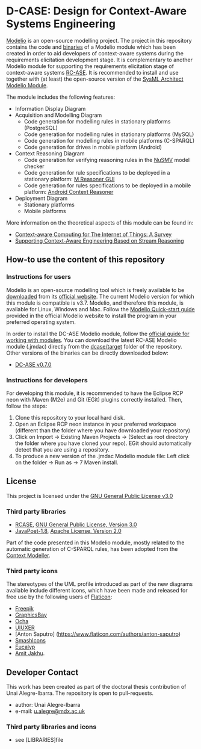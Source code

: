 D-CASE: Design for Context-Aware Systems Engineering
======
[Modelio](https://www.modelio.org/) is an open-source modelling project. The project in this repository contains the code and [binaries](https://github.com/ualegre/rcase/tree/master/rcase/target) of a Modelio module 
which has been created in order to aid developers of context-aware systems during the requirements elicitation development stage. It is complementary to another Modelio module for supporting the requirements elicitation stage of context-aware systems [RC-ASE](https://github.com/ualegre/rcase). It is recommended to install and use together with (at least) the open-source version of the [SysML Architect Modelio Module](http://store.modelio.org/resource/modules/sysml-architect-open-source.html).

The module includes the following features:
* Information Display Diagram
* Acquisition and Modelling Diagram
	* Code generation for modelling rules in stationary platforms (PostgreSQL)
	* Code generation for modelling rules in stationary platforms (MySQL)
	* Code generation for modelling rules in mobile platforms (C-SPARQL)
	* Code generation for drives in mobile platform (Android)
* Context Reasoning Diagram
	* Code generation for verifying reasoning rules in the [NuSMV](http://nusmv.fbk.eu/) model checker
	* Code generation for rule specifications to be deployed in a stationary platform: [M Reasoner GUI](https://github.com/ualegre/mreasoner-gui)
	* Code generation for rules specifications to be deployed in a mobile platform: [Android Context Reasoner](https://github.com/ualegre/aContextReasoner)
* Deployment Diagram 
	* Stationary platforms 
	* Mobile platforms

More information on the theoretical aspects of this module can be found in:
* [Context-aware Computing for The Internet of Things: A Survey](https://doi.org/10.1109/SURV.2013.042313.00197)
* [Supporting Context-Aware Engineering Based on Stream Reasoning](https://doi.org/10.1007/978-3-319-57837-8_37)

## How-to use the content of this repository
### Instructions for users
Modelio is an open-source modelling tool which is freely available to be [downloaded](https://www.modelio.org/downloads/download-modelio.html) from its [official website](http://www.modelio.org). The current Modelio version for which this module is compatible is v3.7. Modelio, and therefore this module, is available for Linux, Windows and Mac. Follow the [Modelio Quick-start guide](https://www.modelio.org/quick-start-pages-35.html) provided in the official Modelio website to install the program in your preferred operating system. 

In order to install the DC-ASE Modelio module, follow the [official guide for working with modules](https://www.modelio.org/quick-start-pages-35/928-modelio/quick-start-35x/132-working-with-modules-35.html). You can download the latest RC-ASE Modelio module (.jmdac) directly from the [dcase/target](https://github.com/ualegre/dcase/blob/master/dcase/target/) folder of the repository. Other versions of the binaries can be directly downloaded below: 

* [DC-ASE v0.7.0](https://github.com/ualegre/dcase/raw/master/dcase/target/DCase_0.7.0.jmdac)

### Instructions for developers
For developing this module, it is recommended to have the Eclipse RCP neon with Maven (M2e) and Git (EGit) plugins correctly installed. Then, follow the steps:
1. Clone this repository to your local hard disk.
2. Open an Eclipse RCP neon instance in your preferred workspace (different than the folder where you have downloaded your repository)
3. Click on Import -> Existing Maven Projects -> (Select as root directory the folder where you have cloned your repo). EGit should automatically detect 
that you are using a repository.
4. To produce a new version of the .jmdac Modelio module file: Left click on the folder -> Run as -> 7 Maven install. 

## License 
This project is licensed under the [GNU General Public License v3.0](https://github.com/casetools/dcase/blob/master/LIBRARIES.md) 

### Third party libraries 
* [RCASE](https://github.com/ualegre/rcase), [GNU General Public License, Version 3.0](https://www.gnu.org/licenses/gpl-3.0.en.html)
* [JavaPoet-1.8](https://github.com/square/javapoet), [Apache License, Version 2.0](http://www.apache.org/licenses/LICENSE-2.0)

Part of the code presented in this Modelio module, mostly related to the automatic generation of C-SPARQL rules, has been adopted from the [Context Modeller](https://github.com/deankramer/ContextModeller).

### Third party icons
The stereotypes of the UML profile introduced as part of the new diagrams available include different icons, which have been made and released for free use by the following users of [Flaticon](www.flaticon.com): 
* [Freepik](http://www.freepik.com/)
* [GraphicsBay](http://www.flaticon.com/authors/graphicsbay)
* [Ocha](http://www.flaticon.com/authors/ocha)
* [UIUXER](http://www.flaticon.com/authors/uiuxer)
* [Anton Saputro] (https://www.flaticon.com/authors/anton-saputro)
* [SmashIcons](https://www.flaticon.com/authors/smashicons)
* [Eucalyp](https://www.flaticon.com/authors/eucalyp)
* [Amit Jakhu](http://www.flaticon.com/authors/amit-jakhu). 

## Developer Contact
This work has been created as part of the doctoral thesis contribution of Unai Alegre-Ibarra. The repository is open to pull-requests. 
* author: Unai Alegre-Ibarra
* e-mail: u.alegre@mdx.ac.uk

### Third party libraries and icons
* see [LIBRARIES]file




